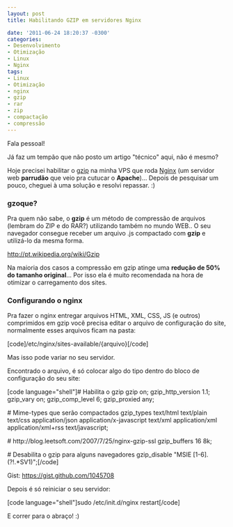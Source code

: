 ```yaml
---
layout: post
title: Habilitando GZIP em servidores Nginx

date: '2011-06-24 18:20:37 -0300'
categories:
- Desenvolvimento
- Otimização
- Linux
- Nginx
tags:
- Linux
- Otimização
- nginx
- gzip
- rar
- zip
- compactação
- compressão
---
```

<p>Fala pessoal!</p>
<p>Já faz um tempão que não posto um artigo "técnico" aqui, não é mesmo?</p>
<p>Hoje precisei habilitar o <a title="gzip" href="http://www.gzip.org/">gzip</a> na minha VPS que roda <a title="Nginx" href="http://nginx.org/">Nginx</a> (um servidor web <strong>parrudão</strong> que veio pra cutucar o <strong>Apache</strong>)... Depois de pesquisar um pouco, cheguei à uma solução e resolvi repassar. :)</p>
<h3>gzoque?</h3>
<p>Pra quem não sabe, o <strong>gzip</strong> é um método de compressão de arquivos (lembram do ZIP e do RAR?) utilizando também no mundo WEB.. O seu navegador consegue receber um arquivo .js compactado com <strong>gzip</strong> e utilizá-lo da mesma forma.</p>
<p><a href="http://pt.wikipedia.org/wiki/Gzip">http://pt.wikipedia.org/wiki/Gzip</a></p>
<p>Na maioria dos casos a compressão em gzip atinge uma <strong>redução de 50% do tamanho original</strong>... Por isso ela é muito recomendada na hora de otimizar o carregamento dos sites.</p>
<h3>Configurando o nginx</h3>
<p>Pra fazer o nginx entregar arquivos HTML, XML, CSS, JS (e outros) comprimidos em gzip você precisa editar o arquivo de configuração do site, normalmente esses arquivos ficam na pasta:</p>
<p>[code]/etc/nginx/sites-available/{arquivo}[/code]</p>
<p>Mas isso pode variar no seu servidor.</p>
<p>Encontrado o arquivo, é só colocar algo do tipo dentro do bloco de configuração do seu site:</p>
<p>[code language="shell"]# Habilita o gzip
gzip			on;
gzip_http_version	1.1;
gzip_vary		on;
gzip_comp_level	6;
gzip_proxied	any;</p>
<p># Mime-types que serão compactados
gzip_types		text/html text/plain text/css application/json application/x-javascript text/xml application/xml application/xml+rss text/javascript;</p>
<p># http://blog.leetsoft.com/2007/7/25/nginx-gzip-ssl
gzip_buffers	16	8k;</p>
<p># Desabilita o gzip para alguns navegadores
gzip_disable	"MSIE [1-6].(?!.*SV1)";[/code]</p>
<p>Gist: <a href="https://gist.github.com/1045708" target="_blank">https://gist.github.com/1045708</a></p>
<p>Depois é só reiniciar o seu servidor:</p>
<p>[code language="shell"]sudo /etc/init.d/nginx restart[/code]</p>
<p>E correr para o abraço! :)</p>
